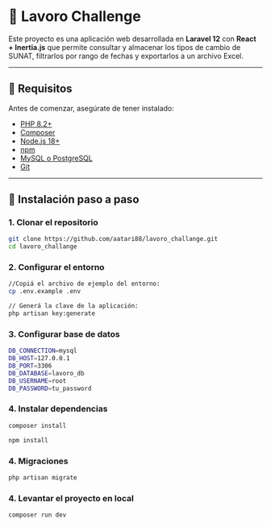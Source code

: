 # 💼 Lavoro Challenge

Este proyecto es una aplicación web desarrollada en **Laravel 12** con **React + Inertia.js** que permite consultar y almacenar los tipos de cambio de SUNAT, filtrarlos por rango de fechas y exportarlos a un archivo Excel.

---

## 📌 Requisitos

Antes de comenzar, asegúrate de tener instalado:

- [PHP 8.2+](https://www.php.net/)
- [Composer](https://getcomposer.org/)
- [Node.js 18+](https://nodejs.org/)
- [npm](https://www.npmjs.com/)
- [MySQL o PostgreSQL](https://www.mysql.com/)
- [Git](https://git-scm.com/)

---

## 🚀 Instalación paso a paso

### 1. Clonar el repositorio

```bash
git clone https://github.com/aatari88/lavoro_challange.git
cd lavoro_challange
```

### 2. Configurar el entorno
```bash
//Copiá el archivo de ejemplo del entorno:
cp .env.example .env

// Generá la clave de la aplicación:
php artisan key:generate
```

### 3. Configurar base de datos
```bash
DB_CONNECTION=mysql
DB_HOST=127.0.0.1
DB_PORT=3306
DB_DATABASE=lavoro_db
DB_USERNAME=root
DB_PASSWORD=tu_password
```

### 4. Instalar dependencias
```bash
composer install

npm install
```

### 4. Migraciones
```bash
php artisan migrate
```

### 4. Levantar el proyecto en local
```bash
composer run dev
```





